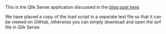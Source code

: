 This is the Qlik Sense application discussed in the [blog post here](http://blog.qvsource.com/post/2014/10/02/Analysing-Videos-On-YouTube-Using-QVSource-And-Qlik-Sense).

We have placed a copy of the load script in a separate text file so that it can be viewed on GitHub, otherwise you can simply download and open the qvf file in Qlik Sense.

